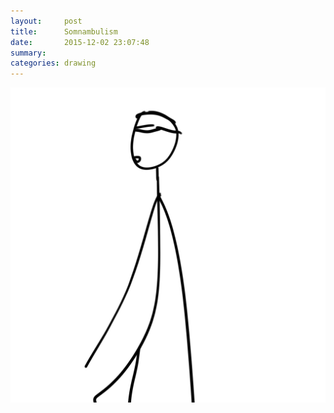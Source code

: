 ```yaml
---
layout:     post
title:      Somnambulism
date:       2015-12-02 23:07:48
summary:    
categories: drawing
---
```

![Somnambulism](/images/_diary/Somnambulism.png "DAMN")
